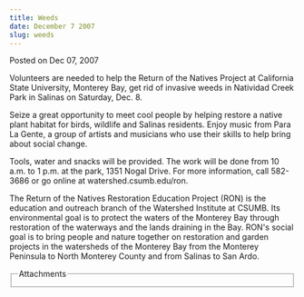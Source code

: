 ```yaml
---
title: Weeds
date: December 7 2007
slug: weeds
---
```





<span class="date">Posted on Dec 07, 2007    </span>
<p>Volunteers are needed to help the Return of the Natives Project
at California State University, Monterey Bay, get rid of invasive
weeds in Natividad Creek Park in Salinas on Saturday, Dec. 8.</p>
<p>Seize a great opportunity to meet cool people by helping restore
a native plant habitat for birds, wildlife and Salinas residents.
Enjoy music from Para La Gente, a group of artists and musicians
who use their skills to help bring about social change.</p>
<p>Tools, water and snacks will be provided. The work will be done
from 10 a.m. to 1 p.m. at the park, 1351 Nogal Drive. For more
information, call 582-3686 or go online at
watershed.csumb.edu/ron.</p>
<p>The Return of the Natives Restoration Education Project (RON) is
the education and outreach branch of the Watershed Institute at
CSUMB. Its environmental goal is to protect the waters of the
Monterey Bay through restoration of the waterways and the lands
draining in the Bay. RON&apos;s social goal is to bring people and
nature together on restoration and garden projects in the
watersheds of the Monterey Bay from the Monterey Peninsula to North
Monterey County and from Salinas to San Ardo.<br/></p>
<fieldset class="fieldgroup group-attachments">
<legend>Attachments</legend>
<div class="field field-type-emvideo field-field-attach-video">
<div class="field-items">
<div class="field-item odd">
<div class="emvideo emvideo-video emvideo-"/>
</div>
</div>
</div>
</fieldset>





